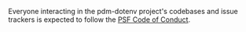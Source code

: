 Everyone interacting in the pdm-dotenv project's codebases and issue trackers is expected to
follow the [PSF Code of Conduct](https://www.python.org/psf/conduct/).
